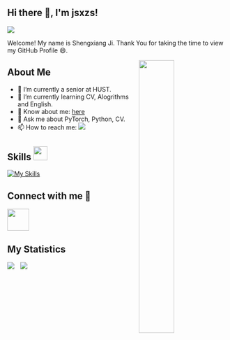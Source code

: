 ## Hi there 👋, I'm jsxzs!

<!--
**jsxzs/jsxzs** is a ✨ _special_ ✨ repository because its `README.md` (this file) appears on your GitHub profile.

Here are some ideas to get you started:

- 🔭 I’m currently working on ...
- 🌱 I’m currently learning ...
- 👯 I’m looking to collaborate on ...
- 🤔 I’m looking for help with ...
- 💬 Ask me about ...
- 📫 How to reach me: ...
- 😄 Pronouns: ...
- ⚡ Fun fact: ...
-->

![](https://komarev.com/ghpvc/?username=jsxzs)

Welcome! My name is Shengxiang Ji. Thank You for taking the time to view my GitHub Profile :smile:.

<img align="right" width="40%" src="https://media.giphy.com/media/SWoSkN6DxTszqIKEqv/giphy.gif">

<h2>About Me</h2>

- 🔭 I’m currently a senior at HUST.
- 🌱 I’m currently learning CV, Alogrithms and English.
- 👀 Know about me: <a href='https://jsxzs.github.io/'>here</a>
- 💬 Ask me about PyTorch, Python, CV.
- 📫 How to reach me: <a href = "mailto: jishengxiangzs@gmail.com"><img src='https://img.shields.io/badge/Gmail-D14836?style=for-the-badge&logo=gmail&logoColor=white'></a>
  

<h2> Skills <img src = "https://media2.giphy.com/media/QssGEmpkyEOhBCb7e1/giphy.gif?cid=ecf05e47a0n3gi1bfqntqmob8g9aid1oyj2wr3ds3mg700bl&rid=giphy.gif" width = 32px></h2>

[![My Skills](https://skillicons.dev/icons?i=pytorch,py,tensorflow,mysql,git,c,cpp,md,latex,flask&theme=light)](https://skillicons.dev)


<h2>Connect with me 🤝</h2>

<a href="https://www.instagram.com/jsx.zs/"><img width="50" src="https://github.com/jsxzs/jsxzs/assets/89619385/f6bb8f97-7a78-4506-b91f-debde49c890b"></a>


<h2>My Statistics</h2>

<div>
  <img src='https://github-readme-stats.vercel.app/api/top-langs/?username=jsxzs&langs_count=8&layout=compact&theme=radical'>
  <img style="margin-left: 10px;" src='https://github-readme-stats.vercel.app/api?username=jsxzs&show_icons=true&hide_border=true&theme=radical'>
</div>
